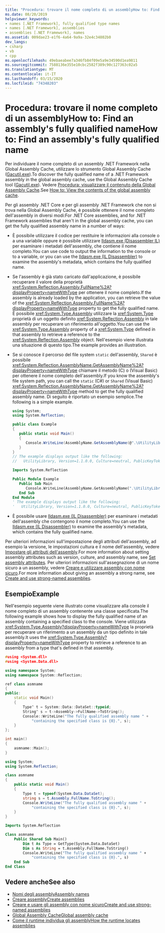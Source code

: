 ```yaml
---
title: "Procedura: trovare il nome completo di un assemblyHow to: Find an assembly's fully qualified name"
ms.date: 08/20/2019
helpviewer_keywords:
- names [.NET Framework], fully qualified type names
- names [.NET Framework], assemblies
- assemblies [.NET Framework], names
ms.assetid: 009dae23-e1f6-4a64-9a9a-32e4c34802b0
dev_langs:
- csharp
- vb
- cpp
ms.openlocfilehash: 49ebaeabee7a346fb84f09e5a9e34590d1ea9811
ms.sourcegitcommit: 7588136e355e10cbc2582f389c90c127363c02a5
ms.translationtype: MT
ms.contentlocale: it-IT
ms.lasthandoff: 03/15/2020
ms.locfileid: "74348203"
---
```

# <a name="how-to-find-an-assemblys-fully-qualified-name"></a><span data-ttu-id="9f028-102">Procedura: trovare il nome completo di un assemblyHow to: Find an assembly's fully qualified name</span><span class="sxs-lookup"><span data-stu-id="9f028-102">How to: Find an assembly's fully qualified name</span></span>

<span data-ttu-id="9f028-103">Per individuare il nome completo di un assembly .NET Framework nella Global Assembly Cache, utilizzare lo strumento Global Assembly Cache ([Gacutil.exe](../../framework/tools/gacutil-exe-gac-tool.md)).</span><span class="sxs-lookup"><span data-stu-id="9f028-103">To discover the fully qualified name of a .NET Framework assembly in the global assembly cache, use the Global Assembly Cache tool ([Gacutil.exe](../../framework/tools/gacutil-exe-gac-tool.md)).</span></span> <span data-ttu-id="9f028-104">Vedere [Procedura: visualizzare il contenuto della Global Assembly Cache](../../framework/app-domains/how-to-view-the-contents-of-the-gac.md).</span><span class="sxs-lookup"><span data-stu-id="9f028-104">See [How to: View the contents of the global assembly cache](../../framework/app-domains/how-to-view-the-contents-of-the-gac.md).</span></span>

<span data-ttu-id="9f028-105">Per gli assembly .NET Core e per gli assembly .NET Framework che non si trova nella Global Assembly Cache, è possibile ottenere il nome completo dell'assembly in diversi modi:</span><span class="sxs-lookup"><span data-stu-id="9f028-105">For .NET Core assemblies, and for .NET Framework assemblies that aren't in the global assembly cache, you can get the fully qualified assembly name in a number of ways:</span></span>

- <span data-ttu-id="9f028-106">È possibile utilizzare il codice per restituire le informazioni alla console o a una variabile oppure è possibile utilizzare [Ildasm.exe (Disassembler IL)](../../framework/tools/ildasm-exe-il-disassembler.md) per esaminare i metadati dell'assembly, che contiene il nome completo.</span><span class="sxs-lookup"><span data-stu-id="9f028-106">You can use code to output the information to the console or to a variable, or you can use the [Ildasm.exe (IL Disassembler)](../../framework/tools/ildasm-exe-il-disassembler.md) to examine the assembly's metadata, which contains the fully qualified name.</span></span>

- <span data-ttu-id="9f028-107">Se l'assembly è già stato caricato dall'applicazione, è possibile recuperare il valore della proprietà <xref:System.Reflection.Assembly.FullName%2A?displayProperty=nameWithType> per ottenere il nome completo.</span><span class="sxs-lookup"><span data-stu-id="9f028-107">If the assembly is already loaded by the application, you can retrieve the value of the <xref:System.Reflection.Assembly.FullName%2A?displayProperty=nameWithType> property to get the fully qualified name.</span></span> <span data-ttu-id="9f028-108">È possibile <xref:System.Type.Assembly> utilizzare la <xref:System.Type> proprietà di un oggetto definito <xref:System.Reflection.Assembly> in tale assembly per recuperare un riferimento all'oggetto.</span><span class="sxs-lookup"><span data-stu-id="9f028-108">You can use the <xref:System.Type.Assembly> property of a <xref:System.Type> defined in that assembly to retrieve a reference to the <xref:System.Reflection.Assembly> object.</span></span> <span data-ttu-id="9f028-109">Nell'esempio viene illustrata una situazione di questo tipo.</span><span class="sxs-lookup"><span data-stu-id="9f028-109">The example provides an illustration.</span></span>

- <span data-ttu-id="9f028-110">Se si conosce il percorso del file system `static` dell'assembly, `Shared` è possibile <xref:System.Reflection.AssemblyName.GetAssemblyName%2A?displayProperty=nameWithType> chiamare il metodo (C) o (Visual Basic) per ottenere il nome completo dell'assembly.</span><span class="sxs-lookup"><span data-stu-id="9f028-110">If you know the assembly's file system path, you can call the `static` (C#) or `Shared` (Visual Basic) <xref:System.Reflection.AssemblyName.GetAssemblyName%2A?displayProperty=nameWithType> method to get the fully qualified assembly name.</span></span> <span data-ttu-id="9f028-111">Di seguito è riportato un esempio semplice.</span><span class="sxs-lookup"><span data-stu-id="9f028-111">The following is a simple example.</span></span>

  ```csharp
  using System;
  using System.Reflection;

  public class Example
  {
     public static void Main()
     {
        Console.WriteLine(AssemblyName.GetAssemblyName(@".\UtilityLibrary.dll"));
     }
  }
  // The example displays output like the following:
  //   UtilityLibrary, Version=1.1.0.0, Culture=neutral, PublicKeyToken=null
  ```

  ```vb
  Imports System.Reflection

  Public Module Example
     Public Sub Main
        Console.WriteLine(AssemblyName.GetAssemblyName(".\UtilityLibrary.dll"))
     End Sub
  End Module
  ' The example displays output like the following:
  '   UtilityLibrary, Version=1.1.0.0, Culture=neutral, PublicKeyToken=null
  ```

- <span data-ttu-id="9f028-112">È possibile usare [Ildasm.exe (IL Disassembler)](../../framework/tools/ildasm-exe-il-disassembler.md) per esaminare i metadati dell'assembly che contengono il nome completo.</span><span class="sxs-lookup"><span data-stu-id="9f028-112">You can use the [Ildasm.exe (IL Disassembler)](../../framework/tools/ildasm-exe-il-disassembler.md) to examine the assembly's metadata, which contains the fully qualified name.</span></span>

<span data-ttu-id="9f028-113">Per ulteriori informazioni sull'impostazione degli attributi dell'assembly, ad esempio la versione, le impostazioni cultura e il nome dell'assembly, vedere [Impostare gli attributi dell'assembly](set-attributes.md).</span><span class="sxs-lookup"><span data-stu-id="9f028-113">For more information about setting assembly attributes such as version, culture, and assembly name, see [Set assembly attributes](set-attributes.md).</span></span> <span data-ttu-id="9f028-114">Per ulteriori informazioni sull'assegnazione di un nome sicuro a un assembly, vedere [Creare e utilizzare assembly con nome sicuro](create-use-strong-named.md).</span><span class="sxs-lookup"><span data-stu-id="9f028-114">For more information about giving an assembly a strong name, see [Create and use strong-named assemblies](create-use-strong-named.md).</span></span>

## <a name="example"></a><span data-ttu-id="9f028-115">Esempio</span><span class="sxs-lookup"><span data-stu-id="9f028-115">Example</span></span>

<span data-ttu-id="9f028-116">Nell'esempio seguente viene illustrato come visualizzare alla console il nome completo di un assembly contenente una classe specificata.</span><span class="sxs-lookup"><span data-stu-id="9f028-116">The following example shows how to display the fully qualified name of an assembly containing a specified class to the console.</span></span> <span data-ttu-id="9f028-117">Viene utilizzata <xref:System.Type.Assembly?displayProperty=nameWithType> la proprietà per recuperare un riferimento a un assembly da un tipo definito in tale assembly.</span><span class="sxs-lookup"><span data-stu-id="9f028-117">It uses the <xref:System.Type.Assembly?displayProperty=nameWithType> property to retrieve a reference to an assembly from a type that's defined in that assembly.</span></span>

```cpp
#using <System.dll>
#using <System.Data.dll>

using namespace System;
using namespace System::Reflection;

ref class asmname
{
public:
    static void Main()
    {
        Type^ t = System::Data::DataSet::typeid;
        String^ s = t->Assembly->FullName->ToString();
        Console::WriteLine("The fully qualified assembly name " +
            "containing the specified class is {0}.", s);
    }
};

int main()
{
    asmname::Main();
}
```

```csharp
using System;
using System.Reflection;

class asmname
{
    public static void Main()
    {
        Type t = typeof(System.Data.DataSet);
        string s = t.Assembly.FullName.ToString();
        Console.WriteLine("The fully qualified assembly name " +
            "containing the specified class is {0}.", s);
    }
}
```

```vb
Imports System.Reflection

Class asmname
    Public Shared Sub Main()
        Dim t As Type = GetType(System.Data.DataSet)
        Dim s As String = t.Assembly.FullName.ToString()
        Console.WriteLine("The fully qualified assembly name " +
            "containing the specified class is {0}.", s)
    End Sub
End Class
```

## <a name="see-also"></a><span data-ttu-id="9f028-118">Vedere anche</span><span class="sxs-lookup"><span data-stu-id="9f028-118">See also</span></span>

- [<span data-ttu-id="9f028-119">Nomi degli assembly</span><span class="sxs-lookup"><span data-stu-id="9f028-119">Assembly names</span></span>](names.md)
- [<span data-ttu-id="9f028-120">Creare assembly</span><span class="sxs-lookup"><span data-stu-id="9f028-120">Create assemblies</span></span>](create.md)
- [<span data-ttu-id="9f028-121">Creare e usare gli assembly con nome sicuro</span><span class="sxs-lookup"><span data-stu-id="9f028-121">Create and use strong-named assemblies</span></span>](create-use-strong-named.md)
- [<span data-ttu-id="9f028-122">Global Assembly Cache</span><span class="sxs-lookup"><span data-stu-id="9f028-122">Global assembly cache</span></span>](../../framework/app-domains/gac.md)
- [<span data-ttu-id="9f028-123">Come il runtime individua gli assembly</span><span class="sxs-lookup"><span data-stu-id="9f028-123">How the runtime locates assemblies</span></span>](../../framework/deployment/how-the-runtime-locates-assemblies.md)
